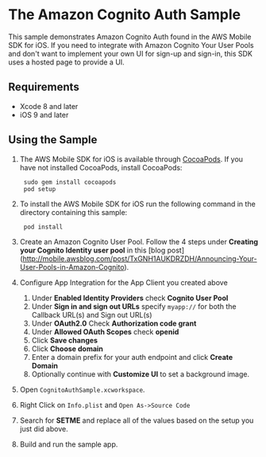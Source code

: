 # The Amazon Cognito Auth Sample

This sample demonstrates Amazon Cognito Auth found in the AWS Mobile SDK for iOS.  If you need to integrate with Amazon Cognito Your User Pools and don't want to implement your own UI for sign-up and sign-in, this SDK uses a hosted page to provide a UI.

## Requirements

* Xcode 8 and later
* iOS 9 and later

## Using the Sample

1. The AWS Mobile SDK for iOS is available through [CocoaPods](http://cocoapods.org). If you have not installed CocoaPods, install CocoaPods:

		sudo gem install cocoapods
		pod setup

1. To install the AWS Mobile SDK for iOS run the following command in the directory containing this sample:
	
		pod install

1. Create an Amazon Cognito User Pool. Follow the 4 steps under **Creating your Cognito Identity user pool** in this [blog post] (http://mobile.awsblog.com/post/TxGNH1AUKDRZDH/Announcing-Your-User-Pools-in-Amazon-Cognito).
2. Configure App Integration for the App Client you created above
   1. Under **Enabled Identity Providers** check __Cognito User Pool__
   2. Under **Sign in and sign out URLs** specify `myapp://` for both the Callback URL(s) and Sign out URL(s)
   3. Under **OAuth2.0** Check __Authorization code grant__
   4. Under **Allowed OAuth Scopes** check __openid__
   5. Click __Save changes__
   6. Click __Choose domain__
   7. Enter a domain prefix for your auth endpoint and click __Create Domain__
   8. Optionally continue with __Customize UI__ to set a background image.

1. Open `CognitoAuthSample.xcworkspace`.
1. Right Click on `Info.plist` and `Open As->Source Code`
2. Search for __SETME__ and replace all of the values based on the setup you just did above.
1. Build and run the sample app.